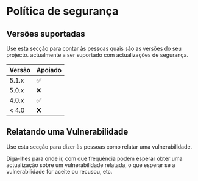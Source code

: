 #   Política de segurança 

##   Versões suportadas 

Use esta secção para contar às pessoas quais são as versões do seu projecto.
actualmente a ser suportado com actualizações de segurança.

|   Versão   |   Apoiado   |
| ------- | ------------------ |
|    5.1.x      | :white_check_mark: |
|    5.0.x      | :x:                |
|    4.0.x      | :white_check_mark: |
|    < 4.0      | :x:                |

##   Relatando uma Vulnerabilidade 

Use esta secção para dizer às pessoas como relatar uma vulnerabilidade.

Diga-lhes para onde ir, com que frequência podem esperar obter uma actualização sobre um
vulnerabilidade relatada, o que esperar se a vulnerabilidade for aceite ou
recusou, etc.
